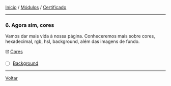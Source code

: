 [Início](https://github.com/Thalyalm/rocketseat-trilha-fundamentar) /
[Módulos](https://github.com/Thalyalm/rocketseat-trilha-fundamentar/tree/main/modulos/readme.md) /
[Certificado](https://github.com/Thalyalm/rocketseat-trilha-fundamentar/tree/main/certificado)

---

### 6. Agora sim, cores

Vamos dar mais vida à nossa página. Conheceremos mais sobre cores, hexadecimal, rgb, hsl, background, além das imagens de fundo.

:ballot_box_with_check: [Cores](https://github.com/Thalyalm/rocketseat-trilha-fundamentar/tree/main/modulos/agora-sim-cores/cores/readme.md)

- [ ] [Background](https://github.com/Thalyalm/rocketseat-trilha-fundamentar/tree/main/modulos/agora-sim-cores/background/readme.md)

---

[Voltar](https://github.com/Thalyalm/rocketseat-trilha-fundamentar/tree/main/modulos/readme.md)